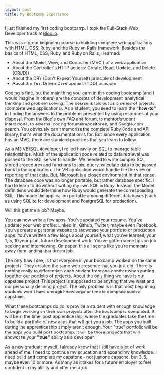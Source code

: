 ```yaml
---
layout: post
title: My Bootcamp Experience
---
```

I just finished my first coding bootcamp.  I took the Full-Stack Web Developer track at [Bloc.io](https://www.bloc.io).

This was a great beginning course to building complete web applications with HTML, CSS, Ruby, and the Ruby on Rails framework.
Besides the basics of HTML, CSS, Ruby, and Ruby on Rails, I learned:

* About the Model, View, and Controller (MVC)) of a web application
* About the Controller's HTTP actions: Create, Read, Update, and Delete (CRUD)) 
* About the DRY (Don't Repeat Yourself) principle of development
* About the Test Driven Development (TDD) principle

Coding is fine, but the main thing you learn in this coding bootcamp (and I would imagine in others) are the concepts of development, analytical thinking and problem solving.  The course is laid out as a series of projects (complete web applications).  As a student, you need to learn the **"how-to"** in finding the answers to the problems presented by using resources at your disposal.  From the Bloc's own FAQ and forum, to mentor/student interactons, to external coding forums/repositories, and Google.com search.  You obviously can't memorize the complete Ruby Code and API library, that's what the documentation is for.  But, since every application has an MVC, there are standard practices that you learn to follow.

As a MS VB/SQL developer, I relied heavily on SQL to manage table relationships.  Much of the application code related to data retrieval was pushed to the SQL server to handle.  We needed to write compex SQL stored procedures and functions to join, query, calculate data to be passed back to the application.  The VB application would handle the the view or reporting of that data.  But, Microsoft is a closed environment in that sense.  The database code was no longer portable, but rather database specific.  I had to learn to do without writing my own SQL in Ruby.  Instead, the Model definitions would determine how Ruby would generate the corresponding SQL.  This made the application portable amoung different databases (such as using SQLite for development and PostgreSQL for production).

Will this get me a job?  Maybe.

You can now write a few apps.  You've updated your resume.  You've updated your web profile: Linked In, Github, Twitter, maybe even Facebook.  You've create a personal website to showcase your portfolio or production apps.  You've written a few blogs about yourself, what you've learned, your 1, 5, 10 year plan, future development work.  You've gotten some tips on job seeking and interviewing.  On paper, this all seems like you're moments away from landing that dream job.

The only flaw I see, is that everyone in your bootcamp worked on the same projects.  They created the same web presence that you just did.  There is nothing really to differentiate each student from one another when putting together our portfolio of projects.  About the only thing we have is our capstone project.  This project is supposed to be anyting that we want and our personally defining project.  The only problem is is that most beginning students won't have enough knowledge or time to complete such a capstone.  

What these bootcamps do do is provide a student with enough knowledge to begin working on their own projects after the bootcamp is completed.  It will be in the time, post apprenticeship, where the graduates take the time to build a portfolio of new apps that will get you a job.  The apps you built during the apprenticeship simply aren't enough.  Your "true" portfolio will be the apps you build post bootcamp.  It will be those projects that will showcase your **"true"** ability as a developer.

As a new graduate myself, I already know that I still have a lot of work ahead of me.  I need to continue my education and expand my knowledge.  I need build and complete my capstone - not just one capsone, but 3, 5, maybe even 10 or more.  As many as it takes for a future employer to feel confident in my ability and offer me a job.